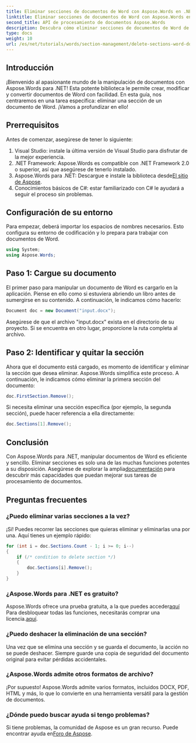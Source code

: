 ```yaml
---
title: Eliminar secciones de documentos de Word con Aspose.Words en .NET
linktitle: Eliminar secciones de documentos de Word con Aspose.Words en .NET
second_title: API de procesamiento de documentos Aspose.Words
description: Descubra cómo eliminar secciones de documentos de Word de manera eficaz con Aspose.Words para .NET. Esta guía completa le explica los requisitos previos.
type: docs
weight: 10
url: /es/net/tutorials/words/section-management/delete-sections-word-document/
---
```

## Introducción

¡Bienvenido al apasionante mundo de la manipulación de documentos con Aspose.Words para .NET! Esta potente biblioteca le permite crear, modificar y convertir documentos de Word con facilidad. En esta guía, nos centraremos en una tarea específica: eliminar una sección de un documento de Word. ¡Vamos a profundizar en ello!

## Prerrequisitos

Antes de comenzar, asegúrese de tener lo siguiente:

1. Visual Studio: instale la última versión de Visual Studio para disfrutar de la mejor experiencia.
2. .NET Framework: Aspose.Words es compatible con .NET Framework 2.0 o superior, así que asegúrese de tenerlo instalado.
3.  Aspose.Words para .NET: Descargue e instale la biblioteca desde[El sitio de Aspose](https://releases.aspose.com/words/net/).
4. Conocimientos básicos de C#: estar familiarizado con C# le ayudará a seguir el proceso sin problemas.

## Configuración de su entorno

Para empezar, deberá importar los espacios de nombres necesarios. Esto configura su entorno de codificación y lo prepara para trabajar con documentos de Word.

```csharp
using System;
using Aspose.Words;
```

## Paso 1: Cargue su documento

El primer paso para manipular un documento de Word es cargarlo en la aplicación. Piense en ello como si estuviera abriendo un libro antes de sumergirse en su contenido. A continuación, le indicamos cómo hacerlo:

```csharp
Document doc = new Document("input.docx");
```

Asegúrese de que el archivo "input.docx" exista en el directorio de su proyecto. Si se encuentra en otro lugar, proporcione la ruta completa al archivo.

## Paso 2: Identificar y quitar la sección

Ahora que el documento está cargado, es momento de identificar y eliminar la sección que desea eliminar. Aspose.Words simplifica este proceso. A continuación, le indicamos cómo eliminar la primera sección del documento:

```csharp
doc.FirstSection.Remove();
```

Si necesita eliminar una sección específica (por ejemplo, la segunda sección), puede hacer referencia a ella directamente:

```csharp
doc.Sections[1].Remove();
```

## Conclusión

 Con Aspose.Words para .NET, manipular documentos de Word es eficiente y sencillo. Eliminar secciones es solo una de las muchas funciones potentes a su disposición. Asegúrese de explorar la amplia[documentación](https://reference.aspose.com/words/net/) para descubrir más capacidades que puedan mejorar sus tareas de procesamiento de documentos.

## Preguntas frecuentes

### ¿Puedo eliminar varias secciones a la vez?
¡Sí! Puedes recorrer las secciones que quieras eliminar y eliminarlas una por una. Aquí tienes un ejemplo rápido:

```csharp
for (int i = doc.Sections.Count - 1; i >= 0; i--)
{
    if (/* condition to delete section */)
    {
        doc.Sections[i].Remove();
    }
}
```

### ¿Aspose.Words para .NET es gratuito?
 Aspose.Words ofrece una prueba gratuita, a la que puedes acceder[aquí](https://releases.aspose.com/) Para desbloquear todas las funciones, necesitarás comprar una licencia.[aquí](https://purchase.aspose.com/buy).

### ¿Puedo deshacer la eliminación de una sección?
Una vez que se elimina una sección y se guarda el documento, la acción no se puede deshacer. Siempre guarde una copia de seguridad del documento original para evitar pérdidas accidentales.

### ¿Aspose.Words admite otros formatos de archivo?
¡Por supuesto! Aspose.Words admite varios formatos, incluidos DOCX, PDF, HTML y más, lo que lo convierte en una herramienta versátil para la gestión de documentos.

### ¿Dónde puedo buscar ayuda si tengo problemas?
 Si tiene problemas, la comunidad de Aspose es un gran recurso. Puede encontrar ayuda en[Foro de Aspose](https://forum.aspose.com/c/words/8).